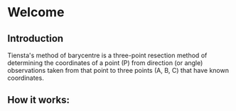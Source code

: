# Welcome
## Introduction 
Tiensta's method of barycentre is a three-point resection method of determining the coordinates of a point (P) from direction (or angle) observations taken from that
point to three points (A, B, C) that have known coordinates. 
## How it works:

